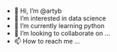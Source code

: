 - 👋 Hi, I’m @artyb
- 👀 I’m interested in data science
- 🌱 I’m currently learning python 
- 💞️ I’m looking to collaborate on ...
- 📫 How to reach me ...

<!---
artyb/artyb is a ✨ special ✨ repository because its `README.md` (this file) appears on your GitHub profile.
You can click the Preview link to take a look at your changes.
--->
